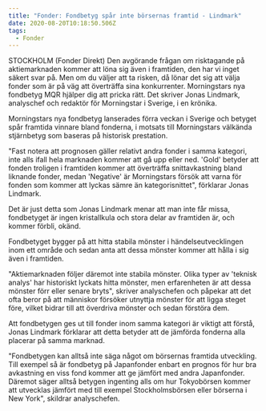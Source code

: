 ```yaml
---
title: "Fonder: Fondbetyg spår inte börsernas framtid - Lindmark"
date: 2020-08-20T10:18:50.506Z
tags:
  - Fonder
---
```

STOCKHOLM (Fonder Direkt) Den avgörande frågan om risktagande på aktiemarknaden kommer att löna sig även i framtiden, den har vi inget säkert svar på. Men om du väljer att ta risken, då lönar det sig att välja fonder som är på väg att överträffa sina konkurrenter. Morningstars nya fondbetyg MQR hjälper dig att pricka rätt. Det skriver Jonas Lindmark, analyschef och redaktör för Morningstar i Sverige, i en krönika.

Morningstars nya fondbetyg lanserades förra veckan i Sverige och betyget spår framtida vinnare bland fonderna, i motsats till Morningstars välkända stjärnbetyg som baseras på historisk prestation.

"Fast notera att prognosen gäller relativt andra fonder i samma kategori, inte alls ifall hela marknaden kommer att gå upp eller ned. 'Gold' betyder att fonden troligen i framtiden kommer att överträffa snittavkastning bland liknande fonder, medan 'Negative' är Morningstars försök att varna för fonden som kommer att lyckas sämre än kategorisnittet", förklarar Jonas Lindmark.

Det är just detta som Jonas Lindmark menar att man inte får missa, fondbetyget är ingen kristallkula och stora delar av framtiden är, och kommer förbli, okänd.

Fondbetyget bygger på att hitta stabila mönster i händelseutvecklingen inom ett område och sedan anta att dessa mönster kommer att hålla i sig även i framtiden.

"Aktiemarknaden följer däremot inte stabila mönster. Olika typer av 'teknisk analys' har historiskt lyckats hitta mönster, men erfarenheten är att dessa mönster förr eller senare bryts", skriver analyschefen och påpekar att det ofta beror på att människor försöker utnyttja mönster för att ligga steget före, vilket bidrar till att överdriva mönster och sedan förstöra dem.

Att fondbetygen ges ut till fonder inom samma kategori är viktigt att förstå, Jonas Lindmark förklarar att detta betyder att de jämförda fonderna alla placerar på samma marknad.

"Fondbetygen kan alltså inte säga något om börsernas framtida utveckling. Till exempel så är fondbetyg på Japanfonder enbart en prognos för hur bra avkastning en viss fond kommer att ge jämfört med andra Japanfonder. Däremot säger alltså betygen ingenting alls om hur Tokyobörsen kommer att utvecklas jämfört med till exempel Stockholmsbörsen eller börserna i New York", skildrar analyschefen.